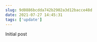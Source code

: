 ```yaml
---
slug: 9d0886bcdda742b2902a3d12bacce48d
date: 2021-07-27 14:45:31
tags: ['update']
---
```


Initial post